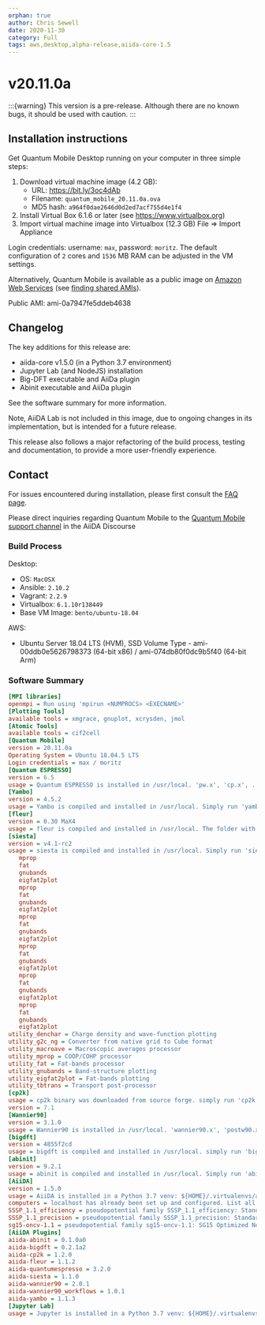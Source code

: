 ```yaml
---
orphan: true
author: Chris Sewell
date: 2020-11-30
category: Full
tags: aws,desktop,alpha-release,aiida-core-1.5
---
```


# v20.11.0a

:::{warning}
This version is a pre-release.
Although there are no known bugs, it should be used with caution.
:::

## Installation instructions

Get Quantum Mobile Desktop running on your computer in three simple steps:

 1. Download virtual machine image (4.2 GB):
    - URL: <https://bit.ly/3oc4dAb>
    - Filename: `quantum_mobile_20.11.0a.ova`
    - MD5 hash: `a964f0dae2646d0d2ed7acf755d4e1f4`
 2. Install Virtual Box 6.1.6 or later (see <https://www.virtualbox.org>)
 3. Import virtual machine image into Virtualbox (12.3 GB)
    File => Import Appliance

Login credentials: username: `max`, password: `moritz`.
The default configuration of `2` cores and `1536` MB RAM can be adjusted in the VM settings.

Alternatively, Quantum Mobile is available as a public image on [Amazon Web Services](https://aws.amazon.com/) (see [finding shared AMIs](https://docs.aws.amazon.com/AWSEC2/latest/UserGuide/usingsharedamis-finding.html)).

Public AMI: ami-0a7947fe5ddeb4638

## Changelog

The key additions for this release are:

- aiida-core v1.5.0 (in a Python 3.7 environment)
- Jupyter Lab (and NodeJS) installation
- Big-DFT executable and AiiDa plugin
- Abinit executable and AiiDa plugin

See the software summary for more information.

Note, AiiDA Lab is not included in this image, due to ongoing changes in its implementation, but is intended for a future release.

This release also follows a major refactoring of the build process, testing and documentation, to provide a more user-friendly experience.

## Contact

For issues encountered during installation, please first consult the [FAQ page](https://github.com/marvel-nccr/quantum-mobile/wiki/Frequently-Asked-Questions#virtualbox-installationstartup-issues).

Please direct inquiries regarding Quantum Mobile to the [Quantum Mobile support channel](https://aiida.discourse.group/c/quantum-mobile/) in the AiiDA Discourse

### Build Process

Desktop:

- OS: `MacOSX`
- Ansible: `2.10.2`
- Vagrant: `2.2.9`
- Virtualbox: `6.1.10r138449`
- Base VM Image: `bento/ubuntu-18.04`

AWS:

- Ubuntu Server 18.04 LTS (HVM), SSD Volume Type - ami-00ddb0e5626798373 (64-bit x86) / ami-074db80f0dc9b5f40 (64-bit Arm)

### Software Summary

```ini
[MPI libraries]
openmpi = Run using 'mpirun <NUMPROCS> <EXECNAME>'
[Plotting Tools]
available tools = xmgrace, gnuplot, xcrysden, jmol
[Atomic Tools]
available tools = cif2cell
[Quantum Mobile]
version = 20.11.0a
Operating System = Ubuntu 18.04.5 LTS
Login credentials = max / moritz
[Quantum ESPRESSO]
version = 6.5
usage = Quantum ESPRESSO is installed in /usr/local. 'pw.x', 'cp.x', ... have been added to the PATH
[Yambo]
version = 4.5.2
usage = Yambo is compiled and installed in /usr/local. Simply run 'yambo'.
[fleur]
version = 0.30 MaX4
usage = fleur is compiled and installed in /usr/local. The folder with executables is added to the path, so simply run 'fleur'
[siesta]
version = v4.1-rc2
usage = siesta is compiled and installed in /usr/local. Simply run 'siesta' or any of its utilites:
   mprop
   fat
   gnubands
   eigfat2plot
   mprop
   fat
   gnubands
   eigfat2plot
   mprop
   fat
   gnubands
   eigfat2plot
   mprop
   fat
   gnubands
   eigfat2plot
   mprop
   fat
   gnubands
   eigfat2plot
   mprop
   fat
   gnubands
   eigfat2plot
utility_denchar = Charge density and wave-function plotting
utility_g2c_ng = Converter from native grid to Cube format
utility_macroave = Macroscopic averages processor
utility_mprop = COOP/COHP processor
utility_fat = Fat-bands processor
utility_gnubands = Band-structure plotting
utility_eigfat2plot = Fat-bands plotting
utility_tbtrans = Transport post-processor
[cp2k]
usage = cp2k binary was downloaded from source forge. simply run 'cp2k.ssmp'
version = 7.1
[Wannier90]
version = 3.1.0
usage = Wannier90 is installed in /usr/local. 'wannier90.x', 'postw90.x', ... have been added to the PATH
[bigdft]
version = 4855f2cd
usage = bigdft is compiled and installed in /usr/local. simply run 'bigdft'
[abinit]
version = 9.2.1
usage = abinit is compiled and installed in /usr/local. Simply run 'abinit'.
[AiiDA]
version = 1.5.0
usage = AiiDA is installed in a Python 3.7 venv: ${HOME}/.virtualenvs/aiida. Type 'workon aiida' to get access to the 'verdi' commands.
computers = localhost has already been set up and configured. List all available computers with 'verdi computer list -a'
SSSP_1.1_efficiency = pseudopotential family SSSP_1.1_efficiency: Standard Solid State Pseudopotentials (efficiency) for the PBE functional homepage: https://materialscloud.org/sssp/
SSSP_1.1_precision = pseudopotential family SSSP_1.1_precision: Standard Solid State Pseudopotentials (precision) for the PBE functional homepage: https://materialscloud.org/sssp/
sg15-oncv-1.1 = pseudopotential family sg15-oncv-1.1: SG15 Optimized Norm-Conserving Vanderbilt (ONCV) pseudopotentials homepage: http://www.quantum-simulation.org/potentials/sg15_oncv/
[AiiDA Plugins]
aiida-abinit = 0.1.0a0
aiida-bigdft = 0.2.1a2
aiida-cp2k = 1.2.0
aiida-fleur = 1.1.2
aiida-quantumespresso = 3.2.0
aiida-siesta = 1.1.0
aiida-wannier90 = 2.0.1
aiida-wannier90_workflows = 1.0.1
aiida-yambo = 1.1.3
[Jupyter Lab]
usage = Jupyter is installed in a Python 3.7 venv: ${HOME}/.virtualenvs/jupyter. Type 'aiida-jupyterlab' to launch Jupyter Lab, and select the 'aiida' kernel.
```
